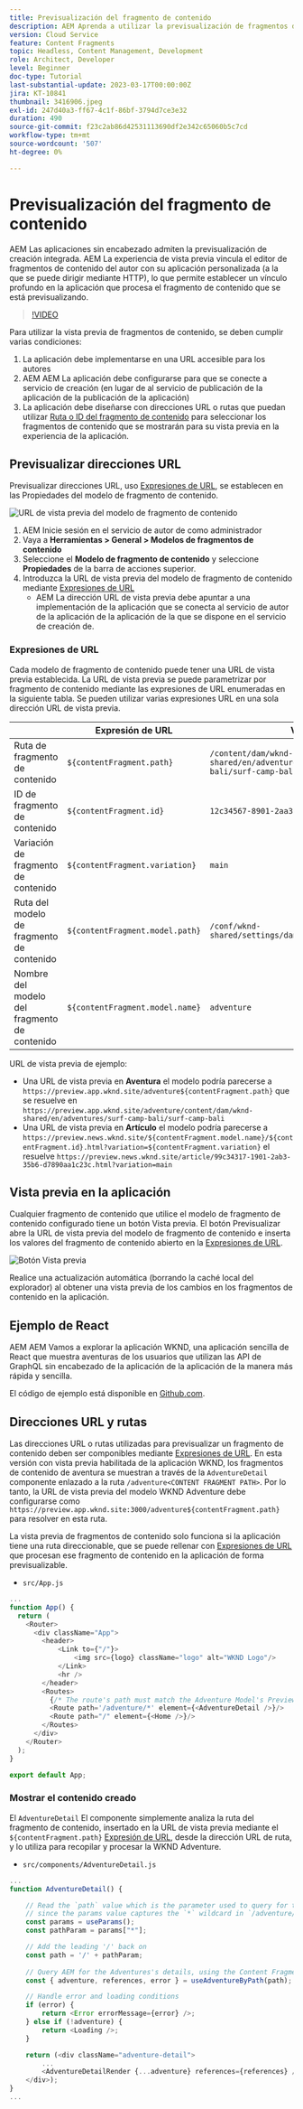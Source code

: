 ```yaml
---
title: Previsualización del fragmento de contenido
description: AEM Aprenda a utilizar la previsualización de fragmentos de contenido para todos los autores a fin de ver rápidamente cómo los cambios de contenido afectan a sus experiencias sin encabezado de la.
version: Cloud Service
feature: Content Fragments
topic: Headless, Content Management, Development
role: Architect, Developer
level: Beginner
doc-type: Tutorial
last-substantial-update: 2023-03-17T00:00:00Z
jira: KT-10841
thumbnail: 3416906.jpeg
exl-id: 247d40a3-ff67-4c1f-86bf-3794d7ce3e32
duration: 490
source-git-commit: f23c2ab86d42531113690df2e342c65060b5c7cd
workflow-type: tm+mt
source-wordcount: '507'
ht-degree: 0%

---
```


# Previsualización del fragmento de contenido

AEM Las aplicaciones sin encabezado admiten la previsualización de creación integrada. AEM La experiencia de vista previa vincula el editor de fragmentos de contenido del autor con su aplicación personalizada (a la que se puede dirigir mediante HTTP), lo que permite establecer un vínculo profundo en la aplicación que procesa el fragmento de contenido que se está previsualizando.

>[!VIDEO](https://video.tv.adobe.com/v/3416906?quality=12&learn=on)

Para utilizar la vista previa de fragmentos de contenido, se deben cumplir varias condiciones:

1. La aplicación debe implementarse en una URL accesible para los autores
1. AEM AEM La aplicación debe configurarse para que se conecte a servicio de creación (en lugar de al servicio de publicación de la aplicación de la publicación de la aplicación)
1. La aplicación debe diseñarse con direcciones URL o rutas que puedan utilizar [Ruta o ID del fragmento de contenido](#url-expressions) para seleccionar los fragmentos de contenido que se mostrarán para su vista previa en la experiencia de la aplicación.

## Previsualizar direcciones URL

Previsualizar direcciones URL, uso [Expresiones de URL](#url-expressions), se establecen en las Propiedades del modelo de fragmento de contenido.

![URL de vista previa del modelo de fragmento de contenido](./assets/preview/cf-model-preview-url.png)

1. AEM Inicie sesión en el servicio de autor de como administrador
1. Vaya a __Herramientas > General > Modelos de fragmentos de contenido__
1. Seleccione el __Modelo de fragmento de contenido__ y seleccione __Propiedades__ de la barra de acciones superior.
1. Introduzca la URL de vista previa del modelo de fragmento de contenido mediante [Expresiones de URL](#url-expressions)
   + AEM La dirección URL de vista previa debe apuntar a una implementación de la aplicación que se conecta al servicio de autor de la aplicación de la aplicación de la que se dispone en el servicio de creación de.

### Expresiones de URL

Cada modelo de fragmento de contenido puede tener una URL de vista previa establecida. La URL de vista previa se puede parametrizar por fragmento de contenido mediante las expresiones de URL enumeradas en la siguiente tabla. Se pueden utilizar varias expresiones URL en una sola dirección URL de vista previa.

|                                         | Expresión de URL | Valor |
| --------------------------------------- | ----------------------------------- | ----------- |
| Ruta de fragmento de contenido | `${contentFragment.path}` | `/content/dam/wknd-shared/en/adventures/surf-camp-bali/surf-camp-bali` |
| ID de fragmento de contenido | `${contentFragment.id}` | `12c34567-8901-2aa3-45b6-d7890aa1c23c` |
| Variación de fragmento de contenido | `${contentFragment.variation}` | `main` |
| Ruta del modelo de fragmento de contenido | `${contentFragment.model.path}` | `/conf/wknd-shared/settings/dam/cfm/models/adventure` |
| Nombre del modelo del fragmento de contenido | `${contentFragment.model.name}` | `adventure` |

URL de vista previa de ejemplo:

+ Una URL de vista previa en __Aventura__ el modelo podría parecerse a `https://preview.app.wknd.site/adventure${contentFragment.path}` que se resuelve en `https://preview.app.wknd.site/adventure/content/dam/wknd-shared/en/adventures/surf-camp-bali/surf-camp-bali`
+ Una URL de vista previa en __Artículo__ el modelo podría parecerse a `https://preview.news.wknd.site/${contentFragment.model.name}/${contentFragment.id}.html?variation=${contentFragment.variation}` el resuelve `https://preview.news.wknd.site/article/99c34317-1901-2ab3-35b6-d7890aa1c23c.html?variation=main`

## Vista previa en la aplicación

Cualquier fragmento de contenido que utilice el modelo de fragmento de contenido configurado tiene un botón Vista previa. El botón Previsualizar abre la URL de vista previa del modelo de fragmento de contenido e inserta los valores del fragmento de contenido abierto en la [Expresiones de URL](#url-expressions).

![Botón Vista previa](./assets/preview/preview-button.png)

Realice una actualización automática (borrando la caché local del explorador) al obtener una vista previa de los cambios en los fragmentos de contenido en la aplicación.

## Ejemplo de React

AEM AEM Vamos a explorar la aplicación WKND, una aplicación sencilla de React que muestra aventuras de los usuarios que utilizan las API de GraphQL sin encabezado de la aplicación de la aplicación de la manera más rápida y sencilla.

El código de ejemplo está disponible en [Github.com](https://github.com/adobe/aem-guides-wknd-graphql/tree/main/preview-tutorial).

## Direcciones URL y rutas

Las direcciones URL o rutas utilizadas para previsualizar un fragmento de contenido deben ser componibles mediante [Expresiones de URL](#url-expressions). En esta versión con vista previa habilitada de la aplicación WKND, los fragmentos de contenido de aventura se muestran a través de la `AdventureDetail` componente enlazado a la ruta `/adventure<CONTENT FRAGMENT PATH>`. Por lo tanto, la URL de vista previa del modelo WKND Adventure debe configurarse como `https://preview.app.wknd.site:3000/adventure${contentFragment.path}` para resolver en esta ruta.

La vista previa de fragmentos de contenido solo funciona si la aplicación tiene una ruta direccionable, que se puede rellenar con [Expresiones de URL](#url-expressions) que procesan ese fragmento de contenido en la aplicación de forma previsualizable.

+ `src/App.js`

```javascript
...
function App() {
  return (
    <Router>
      <div className="App">
        <header>
            <Link to={"/"}>
                <img src={logo} className="logo" alt="WKND Logo"/>
            </Link>        
            <hr />
        </header>
        <Routes>
          {/* The route's path must match the Adventure Model's Preview URL expression. In React since the path has `/` you must use wildcards to match instead of the usual `:path` */}
          <Route path='/adventure/*' element={<AdventureDetail />}/>
          <Route path="/" element={<Home />}/>
        </Routes>
      </div>
    </Router>
  );
}

export default App;
```

### Mostrar el contenido creado

El `AdventureDetail` El componente simplemente analiza la ruta del fragmento de contenido, insertado en la URL de vista previa mediante el `${contentFragment.path}` [Expresión de URL](#url-expressions), desde la dirección URL de ruta, y lo utiliza para recopilar y procesar la WKND Adventure.

+ `src/components/AdventureDetail.js`

```javascript
...
function AdventureDetail() {

    // Read the `path` value which is the parameter used to query for the adventure's details
    // since the params value captures the `*` wildcard in `/adventure/*`, or everything after the first `/` in the Content Fragment path.
    const params = useParams();
    const pathParam = params["*"];

    // Add the leading '/' back on 
    const path = '/' + pathParam;
    
    // Query AEM for the Adventures's details, using the Content Fragment's `path`
    const { adventure, references, error } = useAdventureByPath(path);

    // Handle error and loading conditions
    if (error) {
        return <Error errorMessage={error} />;
    } else if (!adventure) {
        return <Loading />;
    }

    return (<div className="adventure-detail">
        ...
        <AdventureDetailRender {...adventure} references={references} />
    </div>);
}
...
```
